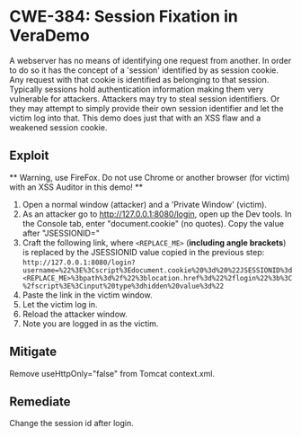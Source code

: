 # CWE-384: Session Fixation in VeraDemo

A webserver has no means of identifying one request from another.
In order to do so it has the concept of a 'session' identified by
as session cookie. Any request with that cookie is identified as
belonging to that session.
Typically sessions hold authentication information making them
very vulnerable for attackers.
Attackers may try to steal session identifiers.
Or they may attempt to simply provide their own session identifier
and let the victim log into that.
This demo does just that with an XSS flaw and a weakened session cookie.

## Exploit

** Warning, use FireFox. Do not use Chrome or another browser (for victim) with an XSS Auditor in this demo! **

1. Open a normal window (attacker) and a 'Private Window' (victim).
2. As an attacker go to http://127.0.0.1:8080/login, open up the Dev tools. In the Console tab, enter "document.cookie" (no quotes).
   Copy the value after "JSESSIONID="
3. Craft the following link, where `<REPLACE_ME>` (**including angle brackets**) is replaced by the JSESSIONID value copied in the previous step: `http://127.0.0.1:8080/login?username=%22%3E%3Cscript%3Edocument.cookie%20%3d%20%22JSESSIONID%3d<REPLACE_ME>%3bpath%3d%2f%22%3blocation.href%3d%22%2flogin%22%3b%3C%2fscript%3E%3Cinput%20type%3dhidden%20value%3d%22`
4. Paste the link in the victim window.
5. Let the victim log in.
6. Reload the attacker window.
7. Note you are logged in as the victim.

## Mitigate

Remove useHttpOnly="false" from Tomcat context.xml.

## Remediate

Change the session id after login.

